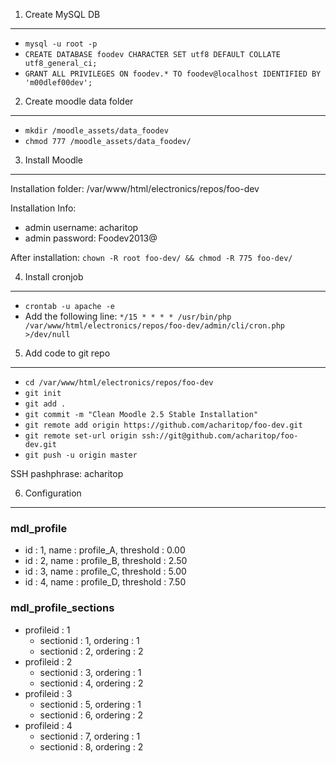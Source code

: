 1) Create MySQL DB
------------------
*  `mysql -u root -p`
*  `CREATE DATABASE foodev CHARACTER SET utf8 DEFAULT COLLATE utf8_general_ci;`
*  `GRANT ALL PRIVILEGES ON foodev.* TO foodev@localhost IDENTIFIED BY 'm00dlef00dev';`

2) Create moodle data folder
----------------------------
*  `mkdir /moodle_assets/data_foodev`
*  `chmod 777 /moodle_assets/data_foodev/`

3) Install Moodle
-----------------
Installation folder: /var/www/html/electronics/repos/foo-dev

Installation Info:
*  admin username: acharitop
*  admin password: Foodev2013@

After installation: 
`chown -R root foo-dev/ && chmod -R 775 foo-dev/`

4) Install cronjob
------------------
*  `crontab -u apache -e`
*  Add the following line: `*/15 * * * * /usr/bin/php  /var/www/html/electronics/repos/foo-dev/admin/cli/cron.php >/dev/null`

5) Add code to git repo
-----------------------
*  `cd /var/www/html/electronics/repos/foo-dev`
*  `git init`
*  `git add .`
*  `git commit -m "Clean Moodle 2.5 Stable Installation"`
*  `git remote add origin https://github.com/acharitop/foo-dev.git`
*  `git remote set-url origin ssh://git@github.com/acharitop/foo-dev.git`
*  `git push -u origin master`

SSH pashphrase: acharitop

6) Configuration
----------------

### mdl_profile
* id : 1, name : profile_A, threshold : 0.00
* id : 2, name : profile_B, threshold : 2.50
* id : 3, name : profile_C, threshold : 5.00
* id : 4, name : profile_D, threshold : 7.50

### mdl_profile_sections
* profileid : 1
	* sectionid : 1, ordering : 1
	* sectionid : 2, ordering : 2
* profileid : 2
	* sectionid : 3, ordering : 1
	* sectionid : 4, ordering : 2
* profileid : 3
	* sectionid : 5, ordering : 1
	* sectionid : 6, ordering : 2
* profileid : 4
	* sectionid : 7, ordering : 1
	* sectionid : 8, ordering : 2
